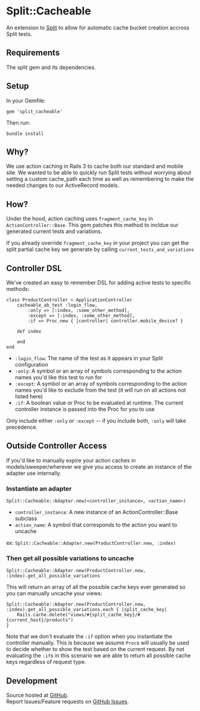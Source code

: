 # Split::Cacheable

An extension to [Split](http://github.com/andrew/split) to allow for automatic cache bucket creation accross Split tests.

## Requirements

The split gem and its dependencies.

## Setup

In your Gemfile:

    gem 'split_cacheable'

Then run:

    bundle install

## Why?

We use action caching in Rails 3 to cache both our standard and mobile site. We wanted to be able to quickly run Split tests without worrying about setting a custom cache_path each time as well as remembering to make the needed changes to our ActiveRecord models. 

## How? 

Under the hood, action caching uses `fragment_cache_key` in `ActionController::Base`. This gem patches this method to incldue our generated current tests and variations. 

If you already override `fragment_cache_key` in your project you can get the split partial cache key we generate by calling `current_tests_and_variations`

## Controller DSL

We've created an easy to remember DSL for adding active tests to specific methods:

```
class ProductController < ApplicationController
    cacheable_ab_test :login_flow,
        :only => [:index, :some_other_method], 
        :except => [:index, :some_other_method], 
        :if => Proc.new { |controller| controller.mobile_device? }
        
    def index
    
    end
end
```

* `:login_flow`: The name of the test as it appears in your Split configuration
* `:only`: A symbol or an array of symbols corresponding to the action names you'd like this test to run for
* `:except`: A symbol or an array of symbols corresponding to the action names you'd like to exclude from the test (it will run on all actions not listed here)
* `:if`: A boolean value or Proc to be evaluated at runtime. The current controller instance is passed into the Proc for you to use

Only include either `:only` or `:except` -- if you include both, `:only` will take precedence.

## Outside Controller Access

If you'd like to manually expire your action caches in models/sweeper/wherever we give you access to create an instance of the adapter use internally.

### Instantiate an adapter

`Split::Cacheable::Adapter.new(<controller_instance>, <action_name>)`

* `controller_instance`: A new instance of an ActionController::Base subclass
* `action_name`: A symbol that corresponds to the action you want to uncache

ex: `Split::Cacheable::Adapter.new(ProductController.new, :index)`

### Then get all possible variations to uncache

`Split::Cacheable::Adapter.new(ProductController.new, :index).get_all_possible_variations`

This will return an array of all the possible cache keys ever generated so you can manually uncache your views:

```
Split::Cacheable::Adapter.new(ProductController.new, :index).get_all_possible_variations.each { |split_cache_key|
    Rails.cache.delete("views/#{split_cache_key}/#{current_host}/products")
}
```

Note that we don't evaluate the `:if` option when you instantiate the controller manually. This is because we assume `Proc`s will usually be used to decide whether to show the test based on the current request. By not evaluating the `:if`s in this scenario we are able to return all possible cache keys regardless of request type. 

## Development

Source hosted at [GitHub](http://github.com/harrystech/split_cacheable).<br>
Report Issues/Feature requests on [GitHub Issues](http://github.com/harrystech/split_cacheable/issues).
